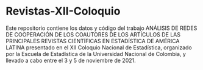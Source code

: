 # Revistas-XII-Coloquio
Este repositorio contiene los datos y código del trabajo ANÁLISIS DE REDES DE COOPERACIÓN DE LOS COAUTORES DE LOS ARTÍCULOS DE LAS PRINCIPALES REVISTAS CIENTÍFICAS EN ESTADÍSTICA DE AMÉRICA LATINA presentado en el XII Coloquio Nacional de Estadística, organizado por la Escuela de Estadística de la Universidad Nacional de Colombia, y llevado a cabo entre el 3 y 5 de noviembre de 2021.
